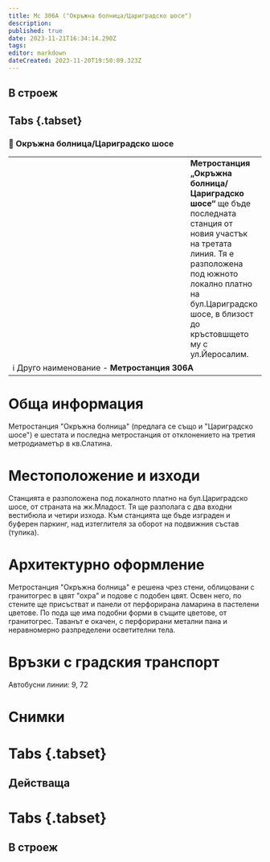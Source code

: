 ```yaml
---
title: Мс 306А ("Окръжна болница/Цариградско шосе")
description: 
published: true
date: 2023-11-21T16:34:14.290Z
tags: 
editor: markdown
dateCreated: 2023-11-20T19:50:09.323Z
---
```


## В строеж
## Tabs {.tabset}
### 🔵 Окръжна болница/Цариградско шосе
<table style="width:100%">
  <tr>
    <td style="width:400px"><img src=""></td>
    <td><b>Метростанция „Окръжна болница/Цариградско шосе“</b> ще бъде последната станция от новия участък на третата линия. Тя е разположена под южното локално платно на бул.Цариградско шосе, в близост до кръстовшщето му с ул.Йеросалим.
      <br></td>
  </tr>
  <td colspan=2 >ℹ️ Друго наименование - <b>Метростанция 306А</b></td>
</table>


# Обща информация

Метростанция "Окръжна болница" (предлага се също и "Цариградско шосе") е шестата и последна метростанция от отклонението на третия метродиаметър в кв.Слатина.


# Местоположение и изходи

Станцията е разположена под локалното платно на бул.Цариградско шосе, от страната на жк.Младост. Тя ще разполага с два входни вестибюла и четири изхода. Към станцията ще бъде изграден и буферен паркинг, над изтеглителя за оборот на подвижния състав (тупика).


# Архитектурно оформление

Метростанция "Окръжна болница" е решена чрез стени, облицовани с гранитогрес в цвят "охра" и подове с подобен цвят. Освен него, по стените ще присъстват и панели от перфорирана ламарина в пастелени цветове. По пода ще има подобни форми в същите цветове, от гранитогрес. Таванът е окачен, с перфорирани метални пана и неравномерно разпределени осветителни тела.
 

# Връзки с градския транспорт
Автобусни линии: 9, 72

# Снимки
  
# Tabs {.tabset}
## Действаща

  
# Tabs {.tabset}
## В строеж